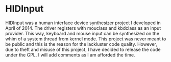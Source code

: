HIDInput
========

HIDInput was a human interface device synthesizer project I developed in April of 2014. The driver registers with mouclass and kbdclass as an input provider. This way, keyboard and mouse input can be synthesized on the whim of a system thread from kernel mode. This project was never meant to be public and this is the reason for the lackluster code quality. However, due to theft and misuse of this project, I have decided to release the code under the GPL. I will add comments as I am afforded the time.
